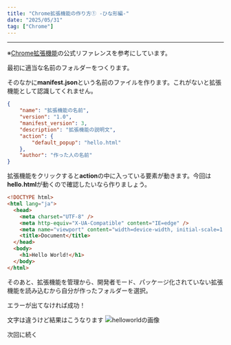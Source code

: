 ```yaml
---
title: "Chrome拡張機能の作り方① -ひな形編-"
date: "2025/05/31"
tag: ["Chrome"]
---
```

___

※<span style="color: purple">[Chrome拡張機能](https://developer.chrome.com/docs/extensions?hl=ja)</span>の公式リファレンスを参考にしています。

最初に適当な名前のフォルダーをつくります。

そのなかに**manifest.json**という名前のファイルを作ります。これがないと拡張機能として認識してくれません。

```json
{
    "name": "拡張機能の名前",
    "version": "1.0",
    "manifest_version": 3,
    "description": "拡張機能の説明文",
    "action": {
        "default_popup": "hello.html"
    },
    "author": "作った人の名前"
}
```
拡張機能をクリックすると**action**の中に入っている要素が動きます。今回は**hello.html**が動くので確認したいなら作りましょう。

```html
<!DOCTYPE html>
<html lang="ja">
  <head>
    <meta charset="UTF-8" />
    <meta http-equiv="X-UA-Compatible" content="IE=edge" />
    <meta name="viewport" content="width=device-width, initial-scale=1.0" />
    <title>Document</title>
  </head>
  <body>
    <h1>Hello World!</h1>
  </body>
</html>
```
そのあと、拡張機能を管理から、開発者モード、パッケージ化されていない拡張機能を読み込むから自分が作ったフォルダーを選択。

エラーが出てなければ成功！

文字は違うけど結果はこうなります
![helloworldの画像](/images/hello-world-extension-27a679d21340d_856.png)

次回に続く